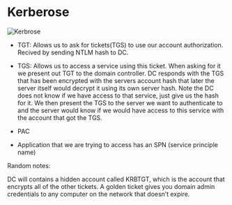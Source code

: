# Kerberose

![Kerbrose](https://user-images.githubusercontent.com/46513413/74048434-315d1400-49a0-11ea-89c1-4d564d83d963.png)

 - TGT: Allows us to ask for tickets(TGS) to use our account authorization. Recived by sending NTLM hash to DC.
 
 - TGS: Allows us to access a service using this ticket. When asking for it we present out TGT to the domain controller. DC responds with the TGS that has been encrypted with the servers account hash that later the server itself would decrypt it using its own server hash. Note the DC does not know if we have access to that service, just give us the hash for it. We then present the TGS to the server we want to authenticate to and the server would know if we would have access to this service with the account that got the TGS.
 
 - PAC
 
 - Application that we are trying to access has an SPN (service principle name)



Random notes:

DC will contains a hidden account called KRBTGT, which is the account that encrypts all of the other tickets. A golden ticket gives you domain admin credentials to any computer on the network that doesn’t expire.
